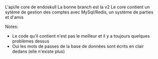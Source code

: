 L'api/le core de endoskull
La bonne branch est la v2
Le core contient un sytème de gestion des comptes avec MySql/Redis, un système de parties et d'amis

Notes:
- Le code qu'il contient n'est pas le meilleur et il y a toujours quelques problèmes dessus
- Oui les mots de passes de la base de données sont écrits en clair dedans (elle n'existe plus)
